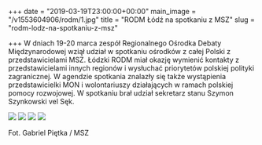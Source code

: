 +++
date = "2019-03-19T23:00:00+00:00"
main_image = "/v1553604906/rodm/1.jpg"
title = "RODM Łódź na spotkaniu z MSZ"
slug = "rodm-lodz-na-spotkaniu-z-msz"

+++
W dniach 19-20 marca zespół Regionalnego Ośrodka Debaty Międzynarodowej wziął udział w spotkaniu ośrodków z całej Polski z przedstawicielami MSZ. Łódzki RODM miał okazję wymienić kontakty z przedstawicielami innych regionów i wysłuchać priorytetów polskiej polityki zagranicznej. W agendzie spotkania znalazły się także wystąpienia przedstawicielki MON i wolontariuszy działających w ramach polskiej pomocy rozwojowej. W spotkaniu brał udział sekretarz stanu Szymon Szynkowski vel Sęk.

![](https://res.cloudinary.com/inspro/image/upload/c_limit,w_800/v1553604312/rodm/2019-03-20-GP-RODM-030.jpg)
![](https://res.cloudinary.com/inspro/image/upload/c_limit,w_800/v1553604226/rodm/2019-03-20-GP-RODM-019.jpg)
![](https://res.cloudinary.com/inspro/image/upload/c_limit,w_800/v1553604207/rodm/2019-03-20-GP-RODM-047.jpg)
![](https://res.cloudinary.com/inspro/image/upload/c_limit,w_800/v1553604176/rodm/2019-03-20-GP-RODM-059.jpg)

Fot. Gabriel Piętka / MSZ